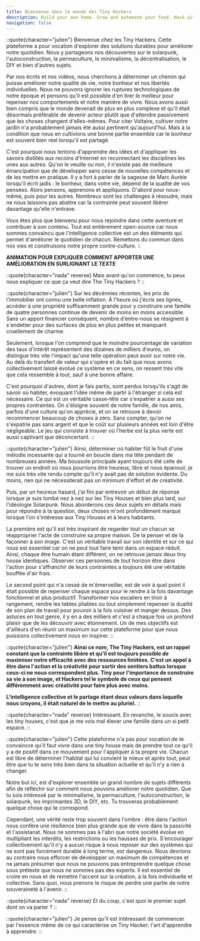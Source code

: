 ```yaml
---
title: Bienvenue dans le monde des Tiny Hackers
description: Build your own home. Grow and automate your food. Hack with the technology. Share and live with others.
navigation: false
---
```


::quote{character="julien"}
Bienvenue chez les Tiny Hackers. Cette plateforme a pour vocation d'explorer des solutions durables pour améliorer notre quotidien. Nous y partageons nos découvertes sur le solarpunk, l'autoconstruction, la permaculture, le minimalisme, la décentralisation, le DIY et bien d'autres sujets.

Par nos écrits et nos vidéos, nous cherchons à déterminer un chemin qui puisse améliorer notre qualité de vie, notre bonheur et nos libertés individuelles. Nous ne pouvons ignorer les ruptures technologiques de notre époque et pensons qu'il est possible d'en tirer le meilleur pour repenser nos comportements et notre manière de vivre. Nous avons aussi bien compris que le monde devenait de plus en plus complexe et qu'il était désormais préférable de devenir acteur plutôt que d'attendre passivement que les choses changent d'elles-mêmes. Pour citer Voltaire, cultiver notre jardin n'a probablement jamais été aussi pertinent qu'aujourd'hui. Mais à la condition que nous en cultivions une bonne partie ensemble car le bonheur est souvent bien réel lorsqu'il est partagé.

C'est pourquoi nous tentons d'apprendre des idées et d'appliquer les savoirs distillés aux recoins d'Internet en reconnectant les disciplines les unes aux autres. Qu'on le veuille ou non, il n'existe pas de meilleure émancipation que de développer sans cesse de nouvelles compétences et de les mettre en pratique. Il y a fort à parier de la sagesse de Marc Aurèle lorsqu'il écrit jadis : le bonheur, dans votre vie, dépend de la qualité de vos pensées. Alors pensons, apprenons et appliquons. D'abord pour nous-même, puis pour les autres. Nombreux sont les challenges à résoudre, mais ne nous laissons pas abattre car la contrainte peut souvent libérer davantage qu'elle n'entrave.

Vous êtes plus que bienvenu pour nous rejoindre dans cette aventure et contribuer à son contenu. Tout est entièrement open-source car nous sommes convaincu que l'intelligence collective est un des éléments qui permet d'améliorer le quotidien de chacun. Remettons du commun dans nos vies et construisons notre propre contre-culture.
::

**ANIMATION POUR EXPLIQUER COMMENT APPORTER UNE AMÉLIORATION EN SURLIGNANT LE TEXTE**

::quote{character="nada" reverse}
Mais avant qu'on commence, tu peux nous expliquer ce que ça veut dire The Tiny Hackers ?
::

::quote{character="julien"}
Sur les décénnies récentes, les prix de l'immobilier ont connu une belle inflation. À l'heure où j'écris ses lignes, accéder à une propriété suffisamment grande pour y construire une famille de quatre personnes continue de devenir de moins en moins accessible. Sans un apport financier conséquent, nombre d'entre-nous se résignent à s'endetter pour des surfaces de plus en plus petites et manquant cruellement de charme.

Seulement, lorsque l'on comprend que le moindre pourcentage de variation des taux d'intérêt représentent des dizaines de milliers d'euros, on distingue très vite l'impact qu'une telle opération peut avoir sur notre vie. Au delà du transfert de valeur qui s'opère et du fait que nous avons collectivement laissé évolué ce système en ce sens, on ressent très vite que cela ressemble à tout, sauf à une bonne affaire.

C'est pourquoi d'autres, dont je fais partis, sont perdus lorsqu'ils s'agit de savoir où habiter, évoquant l'idée même de partir à l'étranger si cela est nécessaire. Ce qui est un véritable casse-tête car s'expatrier a aussi ses propres contraintes. On s'éloigne souvent de notre famille, de nos amis, parfois d'une culture qu'on apprécie, et on se retrouve à devoir recommencer beaucoup de choses à zéro. Sans compter, qu'on ne s'expatrie pas sans argent et que le coût sur plusieurs années est loin d'être négligeable. Le jeu qui consiste à trouver où l'herbe est la plus verte est aussi captivant que déconcertant.
::

::quote{character="julien"}
Ainsi, déterminer où habiter fût le fruit d'une mélodie incessante qui a tourné en boucle dans ma tête pendant de nombreuses années. Ma boussole principale ayant toujours été celle de trouver un endroit où nous pourrions être heureux, libre et nous épanouir, je me suis très vite rendu compte qu'il n'y avait pas de solution évidente. Du moins, rien qui ne nécessiterait pas un minimum d'effort et de créativité.

Puis, par un heureux hasard, j'ai fini par entrevoir un début de réponse lorsque je suis tombé nez à nez sur les Tiny Houses et bien plus tard, sur l'idéologie Solarpunk. Nous aborderons ces deux sujets en détails mais pour répondre à ta question, deux choses m'ont profondément marqué lorsque l'on s'intéresse aux Tiny Houses et à leurs habitants.

La première est qu'il est très inspirant de regarder tout un chacun se réapproprier l'acte de construire sa propre maison. De la penser et de la façonner à son image. C'est un véritable travail sur son identité et sur ce qui nous est essentiel car on ne peut tout faire tenir dans un espace réduit. Ainsi, chaque être humain étant différent, on ne retrouve jamais deux tiny house identiques. Observer ces personnes de tout horizon être dans l'action pour s'affranchir de leurs contraintes a toujours été une véritable bouffée d'air frais.

Le second point qui n'a cessé de m'émerveiller, est de voir à quel point il était possible de repenser chaque espace pour le rendre à la fois davantage fonctionnel et plus productif. Transformer nos escaliers en tiroir à rangement, rendre les tables pliables ou tout simplement repenser la dualité de son plan de travail pour pouvoir à la fois cuisiner et manger dessus. Des astuces en tout genre, il y en a des milliers et c'est à chaque fois un profond plaisir que de les découvrir avec étonnement. Un de mes objectifs est d'ailleurs d'en réunir un maximum sur cette plateforme pour que nous puissions collectivement nous en inspirer.
::

::quote{character="julien"}
**Ainsi ce nom, The Tiny Hackers, est un rappel constant que la contrainte libère et qu'il est toujours possible de maximiser notre efficacité avec des ressources limitées. C'est un appel à être dans l'action et la créativité pour sortir des sentiers battus lorsque ceux-ci ne nous correspondent plus. Tiny pour l'importance de construire sa vie à son image, et Hackers tel le symbole de ceux qui pensent différemment avec créativité pour faire plus avec moins.**

**L'intelligence collective et le partage étant deux valeurs dans laquelle nous croyons, il était naturel de le mettre au pluriel.**
::

::quote{character="nada" reverse}
Intéressant. En revanche, le soucis avec les tiny houses, c'est que je me vois mal élever une famille dans un si petit espace.
::

::quote{character="julien"}
Cette plateforme n'a pas pour vocation de te convaincre qu'il faut vivre dans une tiny house mais de prendre tout ce qu'il y a de positif dans ce mouvement pour l'appliquer à ta propre vie. Chacun est libre de déterminer l'habitat qui lui convient le mieux et après tout, peut être que tu te sens très bien dans ta situation actuelle et qu'il n'y a rien à changer.

Notre but ici, est d'explorer ensemble un grand nombre de sujets différents afin de réfléchir sur comment nous pouvons améliorer notre quotidien. Que tu sois intéressé par le minimalisme, la permaculture, l'autoconstruction, le solarpunk, les imprimantes 3D, le DIY, etc. Tu trouveras probablement quelque chose qui te correspond.

Cependant, une vérité reste trop souvent dans l'ombre : être dans l'action nous confère une résilience bien plus grande que de vivre dans la passivité et l'assistanat. Nous ne sommes pas à l'abri que notre société évolue en multipliant les interdits, les restrictions ou les hausses de prix. S'encourager collectivement qu'il n'y a aucun risque à nous reposer sur des systèmes qui ne sont pas forcément durable à long terme, est dangereux. Nous devrions au contraire nous efforcer de développer un maximum de compétences et ne jamais présumer que nous ne pouvons pas entreprendre quelque chose sous prétexte que nous ne sommes pas des experts. Il est essentiel de croire en nous et de remettre l'accent sur la création, à la fois individuelle et collective. Sans quoi, nous prenons le risque de perdre une partie de notre souveraineté à l'avenir.
::

::quote{character="nada" reverse}
Et du coup, c'est quoi le premier sujet dont on va parler ?
::

::quote{character="julien"}
Je pense qu'il est intéressant de commencer par l'essence même de ce qui caractérise un Tiny Hacker: l'art d'apprendre à apprendre.
::
